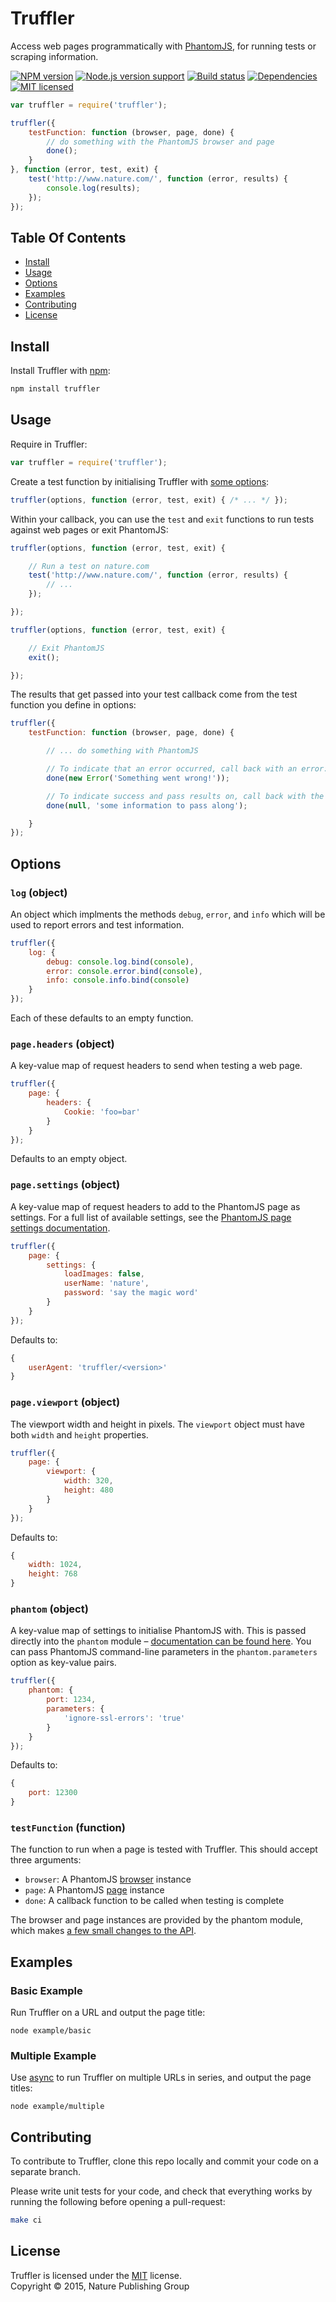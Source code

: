 
Truffler
========

Access web pages programmatically with [PhantomJS][phantom], for running tests or scraping information.

[![NPM version][shield-npm]][info-npm]
[![Node.js version support][shield-node]][info-node]
[![Build status][shield-build]][info-build]
[![Dependencies][shield-dependencies]][info-dependencies]
[![MIT licensed][shield-license]][info-license]

```js
var truffler = require('truffler');

truffler({
    testFunction: function (browser, page, done) {
        // do something with the PhantomJS browser and page
        done();
    }
}, function (error, test, exit) {
    test('http://www.nature.com/', function (error, results) {
        console.log(results);
    });
});
```


Table Of Contents
-----------------

- [Install](#install)
- [Usage](#usage)
- [Options](#options)
- [Examples](#examples)
- [Contributing](#contributing)
- [License](#license)


Install
-------

Install Truffler with [npm][npm]:

```sh
npm install truffler
```


Usage
-----

Require in Truffler:

```js
var truffler = require('truffler');
```

Create a test function by initialising Truffler with [some options](#options):

```js
truffler(options, function (error, test, exit) { /* ... */ });
```

Within your callback, you can use the `test` and `exit` functions to run tests against web pages or exit PhantomJS:

```js
truffler(options, function (error, test, exit) {

    // Run a test on nature.com
    test('http://www.nature.com/', function (error, results) {
        // ...
    });

});
```

```js
truffler(options, function (error, test, exit) {

    // Exit PhantomJS
    exit();

});
```

The results that get passed into your test callback come from the test function you define in options:

```js
truffler({
    testFunction: function (browser, page, done) {

        // ... do something with PhantomJS

        // To indicate that an error occurred, call back with an error:
        done(new Error('Something went wrong!'));

        // To indicate success and pass results on, call back with the results:
        done(null, 'some information to pass along');

    }
});
```


Options
-------

### `log` (object)

An object which implments the methods `debug`, `error`, and `info` which will be used to report errors and test information.

```js
truffler({
    log: {
        debug: console.log.bind(console),
        error: console.error.bind(console),
        info: console.info.bind(console)
    }
});
```

Each of these defaults to an empty function.

### `page.headers` (object)

A key-value map of request headers to send when testing a web page.

```js
truffler({
    page: {
        headers: {
            Cookie: 'foo=bar'
        }
    }
});
```

Defaults to an empty object.

### `page.settings` (object)

A key-value map of request headers to add to the PhantomJS page as settings. For a full list of available settings, see the [PhantomJS page settings documentation][phantom-page-settings].

```js
truffler({
    page: {
        settings: {
            loadImages: false,
            userName: 'nature',
            password: 'say the magic word'
        }
    }
});
```

Defaults to:

```js
{
    userAgent: 'truffler/<version>'
}
```

### `page.viewport` (object)

The viewport width and height in pixels. The `viewport` object must have both `width` and `height` properties.

```js
truffler({
    page: {
        viewport: {
            width: 320,
            height: 480
        }
    }
});
```

Defaults to:

```js
{
    width: 1024,
    height: 768
}
```

### `phantom` (object)

A key-value map of settings to initialise PhantomJS with. This is passed directly into the `phantom` module – [documentation can be found here][phantom-node-options]. You can pass PhantomJS command-line parameters in the `phantom.parameters` option as key-value pairs.

```js
truffler({
    phantom: {
        port: 1234,
        parameters: {
            'ignore-ssl-errors': 'true'
        }
    }
});
```

Defaults to:

```js
{
    port: 12300
}
```

### `testFunction` (function)

The function to run when a page is tested with Truffler. This should accept three arguments:

- `browser`: A PhantomJS [browser][phantom-browser] instance
- `page`: A PhantomJS [page][phantom-page] instance
- `done`: A callback function to be called when testing is complete

The browser and page instances are provided by the phantom module, which makes [a few small changes to the API][phantom-node-options].


Examples
--------

### Basic Example

Run Truffler on a URL and output the page title:

```
node example/basic
```

### Multiple Example

Use [async][async] to run Truffler on multiple URLs in series, and output the page titles:

```
node example/multiple
```


Contributing
------------

To contribute to Truffler, clone this repo locally and commit your code on a separate branch.

Please write unit tests for your code, and check that everything works by running the following before opening a pull-request:

```sh
make ci
```


License
-------

Truffler is licensed under the [MIT][info-license] license.  
Copyright &copy; 2015, Nature Publishing Group



[async]: https://github.com/caolan/async
[npm]: https://npmjs.org/
[phantom]: http://phantomjs.org/
[phantom-browser]: http://phantomjs.org/api/phantom/
[phantom-node-options]: https://github.com/sgentle/phantomjs-node#functionality-details
[phantom-page]: http://phantomjs.org/api/webpage/
[phantom-page-settings]: http://phantomjs.org/api/webpage/property/settings.html

[info-dependencies]: https://gemnasium.com/nature/truffler
[info-license]: LICENSE
[info-node]: package.json
[info-npm]: https://www.npmjs.com/package/truffler
[info-build]: https://travis-ci.org/nature/truffler
[shield-dependencies]: https://img.shields.io/gemnasium/nature/truffler.svg
[shield-license]: https://img.shields.io/badge/license-MIT-blue.svg
[shield-node]: https://img.shields.io/node/v/truffler.svg?label=node.js+support
[shield-npm]: https://img.shields.io/npm/v/truffler.svg
[shield-build]: https://img.shields.io/travis/nature/truffler/master.svg
